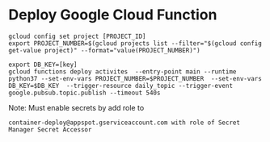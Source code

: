 
# Deploy Google Cloud Function

```
gcloud config set project [PROJECT_ID]
export PROJECT_NUMBER=$(gcloud projects list --filter="$(gcloud config get-value project)" --format="value(PROJECT_NUMBER)")

export DB_KEY=[key]
gcloud functions deploy activites  --entry-point main --runtime python37 --set-env-vars PROJECT_NUMBER=$PROJECT_NUMBER  --set-env-vars DB_KEY=$DB_KEY  --trigger-resource daily_topic --trigger-event google.pubsub.topic.publish --timeout 540s
```

Note: Must enable secrets by add role to

```container-deploy@appspot.gserviceaccount.com with role of Secret Manager Secret Accessor```